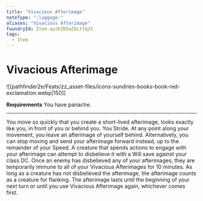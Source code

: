 ```yaml
---
title: "Vivacious Afterimage"
noteType: ":luggage:"
aliases: "Vivacious Afterimage"
foundryId: Item.qaJkZBIwZbLtYq2X
tags:
  - Item
---
```


# Vivacious Afterimage
![[pathfinder2e/Feats/zz_asset-files/icons-sundries-books-book-red-exclamation.webp|150]]

**Requirements** You have panache.

* * *

You move so quickly that you create a short-lived afterimage, looks exactly like you, in front of you or behind you. You Stride. At any point along your movement, you leave an afterimage of yourself behind. Alternatively, you can stop moving and send your afterimage forward instead, up to the remainder of your Speed. A creature that spends actions to engage with your afterimage can attempt to disbelieve it with a Will save against your class DC. Once an enemy has disbelieved any of your afterimages, they are temporarily immune to all of your Vivacious Afterimages for 10 minutes. As long as a creature has not disbelieved the afterimage, the afterimage counts as a creature for flanking. The afterimage lasts until the beginning of your next turn or until you use Vivacious Afterimage again, whichever comes first.
